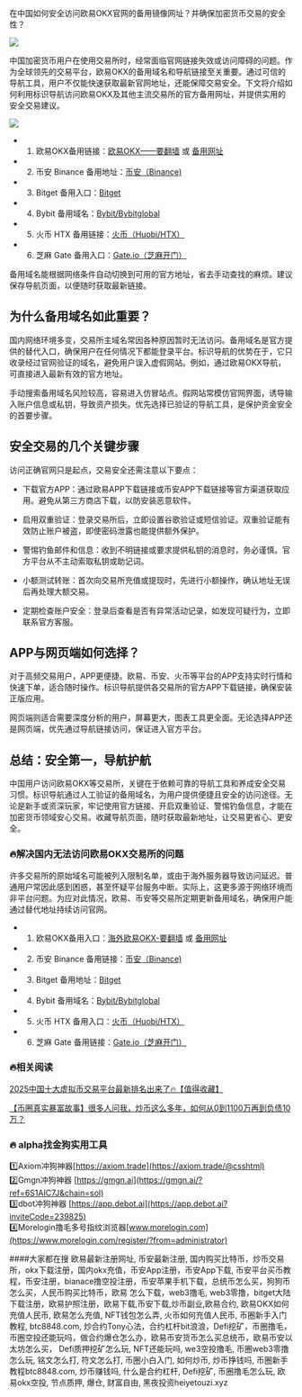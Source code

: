 在中国如何安全访问欧易OKX官网的备用镜像网址？并确保加密货币交易的安全性？

[![](https://307e939.webp.li/20250622115518241.png)](https://btc8848.com/top-10-exchanges)

中国加密货币用户在使用交易所时，经常面临官网链接失效或访问障碍的问题。作为全球领先的交易平台，欧易OKX的备用域名和导航链接至关重要。通过可信的导航工具，用户不仅能快速获取最新官网地址，还能保障交易安全。下文将介绍如何利用标识导航访问欧易OKX及其他主流交易所的官方备用网址，并提供实用的安全交易建议。

[![](https://307e939.webp.li/GobVs-nXMAAYHn5.jpeg)](https://btc8848.com/top-10-exchanges)

- 1. 欧易OKX备用链接：[欧易OKX——要翻墙](https://www.okx.com/zh-hans/join/74873351) 或 [备用网址](https://www.chouyi.world/zh-hans/join/18639032) 
- 2. 币安 Binance 备用地址：[币安（Binance)](https://accounts.binance.com/zh-CN/register?ref=36457687)
- 3. Bitget 备用入口：[Bitget](https://www.bitget.com/zh-CN/referral/register?from=referral&clacCode=VRNEYUTR)
- 4. Bybit 备用域名：[Bybit/Bybitglobal](https://www.bybitglobal.com/zh-MY/invite/?ref=VMKORMM)
- 5. 火币 HTX 备用链接：[火币（Huobi/HTX）](https://www.htx.com/invite/zh-cn/1f?invite_code=whf45223)
- 6. 芝麻 Gate 备用入口：[Gate.io（芝麻开门）](https://www.gate.io/zh/signup?ref_type=103&ref=A1ERAQ)

备用域名能根据网络条件自动切换到可用的官方地址，省去手动查找的麻烦。建议保存导航页面，以便随时获取最新链接。

## 为什么备用域名如此重要？
国内网络环境多变，交易所主域名常因各种原因暂时无法访问。备用域名是官方提供的替代入口，确保用户在任何情况下都能登录平台。标识导航的优势在于，它只收录经过官网验证的域名，避免用户误入虚假网站。例如，通过欧易OKX导航，可直接进入最新有效的官方地址。

手动搜索备用域名风险较高，容易进入仿冒站点。假网站常模仿官网界面，诱导输入账户信息或私钥，导致资产损失。优先选择已验证的导航工具，是保护资金安全的首要步骤。

## 安全交易的几个关键步骤
访问正确官网只是起点，交易安全还需注意以下要点：

- 下载官方APP：通过欧易APP下载链接或币安APP下载链接等官方渠道获取应用。避免从第三方商店下载，以防安装恶意软件。

- 启用双重验证：登录交易所后，立即设置谷歌验证或短信验证。双重验证能有效防止账户被盗，即使密码泄露也能提供额外保护。

- 警惕钓鱼邮件和信息：收到不明链接或要求提供私钥的消息时，务必谨慎。官方平台从不主动索取私钥或助记词。

- 小额测试转账：首次向交易所充值或提现时，先进行小额操作，确认地址无误后再处理大额交易。

- 定期检查账户安全：登录后查看是否有异常活动记录，如发现可疑行为，立即联系官方客服。

## APP与网页端如何选择？
对于高频交易用户，APP更便捷。欧易、币安、火币等平台的APP支持实时行情和快速下单，适合随时操作。标识导航提供各交易所的官方APP下载链接，确保安装正版应用。

网页端则适合需要深度分析的用户，屏幕更大，图表工具更全面。无论选择APP还是网页端，优先通过导航链接访问，保证进入官方平台。

## 总结：安全第一，导航护航
中国用户访问欧易OKX等交易所，关键在于依赖可靠的导航工具和养成安全交易习惯。标识导航通过人工验证的备用域名，为用户提供便捷且安全的访问途径。无论是新手或资深玩家，牢记使用官方链接、开启双重验证、警惕钓鱼信息，才能在加密货币领域安心交易。收藏导航页面，随时获取最新地址，让交易更省心、更安全。

### 🔥解决国内无法访问欧易OKX交易所的问题
许多交易所的原始域名可能被列入限制名单，或由于海外服务器导致访问延迟。普通用户常因此感到困惑，甚至怀疑平台服务中断。实际上，这更多源于网络环境而非平台问题。为应对此情况，欧易、币安等交易所定期更新备用域名，确保用户能通过替代地址持续访问官网。

- 1. 欧易OKX备用入口：[海外欧易OKX-要翻墙](https://www.okx.com/zh-hans/join/74873351) 或 [备用网址](https://www.chouyi.world/zh-hans/join/18639032) 
- 2. 币安 Binance 备用链接：[币安（Binance)](https://accounts.binance.com/zh-CN/register?ref=36457687)
- 3. Bitget 备用地址：[Bitget](https://www.bitget.com/zh-CN/referral/register?from=referral&clacCode=VRNEYUTR)
- 4. Bybit 备用域名：[Bybit/Bybitglobal](https://www.bybitglobal.com/zh-MY/invite/?ref=VMKORMM)
- 5. 火币 HTX 备用入口：[火币（Huobi/HTX）](https://www.htx.com/invite/zh-cn/1f?invite_code=whf45223)
- 6. 芝麻 Gate 备用链接：[Gate.io（芝麻开门）](https://www.gate.io/zh/signup?ref_type=103&ref=A1ERAQ)

### 🔥相关阅读
[2025中国十大虚拟币交易平台最新排名出来了🔥【值得收藏】](https://btc8848.com/top-10-exchanges/)

[【币圈真实暴富故事】很多人问我，炒币这么多年，如何从0到1100万再到负债10万？](https://heiyetouzi.xyz/biquanstory001/)

### 🔥 alpha找金狗实用工具
1️⃣Axiom冲狗神器[https://axiom.trade](https://axiom.trade/@csshtml)  
2️⃣Gmgn冲狗神器 [https://gmgn.ai](https://gmgn.ai/?ref=6S1AIC7J&chain=sol)  
3️⃣dbot冲狗神器 [https://app.debot.ai](https://app.debot.ai?inviteCode=239825)  
4️⃣Morelogin撸毛多号指纹浏览器[www.morelogin.com](https://www.morelogin.com/register/?from=administrator)  

####大家都在搜
欧易最新注册网址, 币安最新注册, 国内购买比特币，炒币交易所，okx下载注册，国内okx充值，币安App注册，币安App下载, 币安平台买币教程，币安注册，bianace撸空投注册，币安苹果手机下载，总统币怎么买，狗狗币怎么买，人民币购买比特币，欧易 怎么下载，web3撸毛, web3零撸，bitget大陆下载注册，欧易护照注册，欧易下载,币安下载,炒币副业,欧易合约, 欧易OKX如何充值人民币, 欧易怎么充值, NFT钱包怎么弄, 火币如何充值人民币, 币圈新手入门教程, btc8848.com, 炒合约Tony心法，合约杠杆bit浪浪，Defi挖矿，币圈撸毛，币圈空投还能玩吗，做合约爆仓怎么办，欧易币安货币怎么买总统币，欧易币安以太坊怎么买， Defi质押挖矿怎么玩, NFT还能玩吗, we3空投撸毛, 币圈web3零撸怎么玩, 铭文怎么打, 符文怎么打, 币圈小白入门, 如何炒币, 炒币挣钱吗, 币圈新手教程btc8848.com, 炒币赚钱吗, 什么是合约杠杆, Defi挖矿, 币圈撸毛怎么玩, 欧易okx空投, 节点质押, 爆仓, 财富自由, 黑夜投资heiyetouzi.xyz